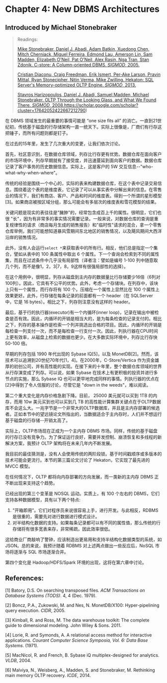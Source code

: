 # Chapter 4: New DBMS Architectures

## Introduced by Michael Stonebraker

> Readings:
>
> [Mike Stonebraker, Daniel J. Abadi, Adam Batkin, Xuedong Chen, Mitch Cherniack, Miguel Ferreira, Edmond Lau, Amerson Lin, Sam Madden, Elizabeth O'Neil, Pat O'Neil, Alex Rasin, Nga Tran, Stan Zdonik. C-store: A Column-oriented DBMS. *SIGMOD*, 2005.](https://scholar.google.com/scholar?cluster=12924804892742402591)
>
> [Cristian Diaconu, Craig Freedman, Erik Ismert, Per-Ake Larson, Pravin Mittal, Ryan Stonecipher, Nitin Verma, Mike Zwilling. Hekaton: SQL Server's Memory-optimized OLTP Engine. *SIGMOD*, 2013.](https://scholar.google.com/scholar?cluster=14161764654889427045)
>
> [Stavros Harizopoulos, Daniel J. Abadi, Samuel Madden, Michael Stonebraker. OLTP Through the Looking Glass, and What We Found There. *SIGMOD*, 2008.](https://scholar.google.com/scholar?cluster=12931776946707721868)https://scholar.google.com/scholar?cluster=17642052422667212790)

在 DBMS 领域发生的最重要的事情可能是 “one size fits all” 的消亡。一直到21世纪初，传统基于磁盘的行存储架构一直一统天下。实际上很像是，厂商们有行存这把锤子，而所有问题则都是钉子。

在过去的15年里，发生了几次重大的变更，让我们依次讨论。

首先，社区意识到，在数据仓库领域，列存比行存更有优势。数据仓库在面向客户的市场环境中，列存早期就有了接受度，并迅速蔓延到面向客户的数据。数据仓库记录了客户事务的历史数据信息。实际上，这是客户的 5W 交互信息--"who-what-why-when-where"。

传统的经验是围绕一个中心的，实际的表来构建数据仓库，在这个表中记录交易信息。围绕着这个表的是维度表，它记录了可以从事实表中分解出来的信息。在零售业的情况下，我们有商店、客户、产品和时间的维度表。得到一个所谓的星形模型[3]。如果商店被按区域分组，那么可能会有多层次的维度表和雪花模型的结果。

关键问题是现实的表往往是"臃肿"的，经常包含成百上千的属性。很明显，它们也很 "长"，因为有非常多的事实情况需要记录。一般来说，对数据仓库的查询是重复规律性的请求（商店每月生成的销售报告）和"临时性"请求的混合，拿一个零售仓库举例，我们可能想知道暴风雪期间东北地区的销售情况，以及飓风期间大西洋沿岸的销售情况。

此外，没有人会运行`select *`来获取表中的所有行。相反，他们总是指定一个集合，譬如从表中的 100 条属性中取出 6 个属性。下一个查询会检索到不同的属性集，而且在过滤条件中几乎没有局部性（译者注：譬如是编号 1-100 列中随意取几个列，而不是像1，2，3|7，8，9这样有很强局部性的选择）。

在这个用例中，很明显，列存从磁盘到主内存的数据量比行存储要少16倍（6列对100列）。因此，它具有不公平的优势。此外，考虑一个存储块。在列存中，该块上只有一个属性，而行存将有 100 个。压缩在一个属性上显然比在 100 个属性上效果更好。此外，行存储在每条记录的前面都有一个 header（在 SQLServer 中，它是 16 bytes）。相比之下，列存则注意没有这样的 header。

最后，基于行的执行器(executor)有一个内循环(inner loop)，记录在输出中被检查是否有效。因此，内循环的开销是相当大的，是为每条检查的记录支付的。相比之下，列存的基本操作是检索一个列并挑选出合格的项目。因此，内循环的开销是每检查一列支付一次，而不是每检查一行支付一次。因此，列执行器在CPU时间上更有效率，从磁盘上检索的数据也更少。在大多数实际环境中，列存比行存快 50-100 倍。

早期的列存包括 1990 年代出现的 Sybase IQ[5]，以及 MonetDB[2]。然而，该技术可以追溯到20世纪70年代[1，4]。在2000年，C-Store/Vertica 作为资金雄厚的初创公司，并有高性能的实现。在接下来的十年里，整个数据仓库领域的世界从行存演变成了列存。可以说，如果 Sybase 在技术上有更积极的投资并进行多节点的实施，那么 Sybase IQ 也可以更早地完成同样的事情。列执行器的优点在[2]中得到了令人信服的讨论，尽管它是 "down in the weeds"，难以阅读。

第二个重大变化是内存价格急剧下降。目前， 25000 美元就可以买到 1TB 的内存，而用 10w 美元买到也可以买到几 TB 的高性能计算集群关键点在于OLTP数据库不会这么大。一兆字节是一个非常大的OLTP数据库，并且是主内存部署的候选者。正如本节中的望远镜论文所指出的，当数据适合于主内存时，人们并不想运行基于磁盘的行存储--开销太高了。

实际上，OLTP市场现在正成为一个主内存 DBMS 市场。同样，传统的基于磁盘的行存已没有竞争力。为了保证运行良好，需要并发控制、崩溃恢复和多线程的新解决方案，我预计 OLTP 架构将在未来几年内不断发展。

我目前的最佳猜测是，没有人会使用传统的两阶段锁。基于时间戳顺序或多版本的技术可能会更流行。本节的第三篇论文讨论了 Hekaton，它实现了最先进的 MVCC 模型。

在任何情况下，OLTP 都将向内存部署的方向发展，而一类新的主内存 DBMS 正不断出现来支持这个趋势。

已经出现的第三个变革是 NOSQL 运动。实质上，有 100 个左右的 DBMS，它们支持各种数据模型，具有以下两个特点:

1. "开箱即用"。它们对程序员来说很容易上手，进行开发。与此相反，RDBMS 是很重的，需要先对进行数据进行模式设计。
2. 对半结构化数据的支持。如果每条记录都可以有不同的属性值，那么传统的行存储将有很多宽表来存，非常稀疏，因此效率很低。

这给商业厂商敲响了警钟，应该制造出更易用和支持半结构化数据类型的系统，如 JSON。总的来说，我预计随着 RDBMS 对上述两点做出一些反应后，NoSQL 市场将逐渐与 SQL 市场逐渐合并。

第四个变化是 Hadoop/HDFS/Spark 环境的出现，这将在第六章中讨论。

## References:

[1] Batory, D.S. On searching transposed files. *ACM Transactions on Database Systems (TODS)*. 4, 4 (Dec. 1979).

[2] Boncz, P.A., Zukowski, M. and Nes, N. MonetDB/X100: Hyper-pipelining query execution. *CIDR*, 2005.

[3] Kimball, R. and Ross, M. The data warehouse toolkit: The complete guide to dimensional modeling. John Wiley & Sons. 2011.

[4] Lorie, R. and Symonds, A. A relational access method for interactive applications. *Courant Computer Science Symposia, Vol. 6: Data Base Systems*. (1971).

[5] MacNicol, R. and French, B. Sybase iQ multiplex-designed for analytics. *VLDB*, 2004.

[6] Malviya, N., Weisberg, A., Madden, S. and Stonebraker, M. Rethinking main memory OLTP recovery. *ICDE*, 2014.

